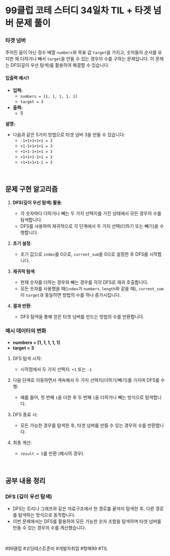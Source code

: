 # 99클럽 코테 스터디 34일차 TIL + 타겟 넘버 문제 풀이

### 타겟 넘버

주어진 음이 아닌 정수 배열 `numbers`와 목표 값 `target`을 가지고, 숫자들의 순서를 유지한 채 더하거나 빼서 `target`을 만들 수 있는 경우의 수를 구하는 문제입니다. 이 문제는 DFS(깊이 우선 탐색)를 활용하여 해결할 수 있습니다.

#### 입출력 예시1

- **입력:**
  - `numbers = [1, 1, 1, 1, 1]`
  - `target = 3`
- **출력:**
  - 5

**설명:**
- 다음과 같은 5가지 방법으로 타겟 넘버 3을 만들 수 있습니다:
  - `-1+1+1+1+1 = 3`
  - `+1-1+1+1+1 = 3`
  - `+1+1-1+1+1 = 3`
  - `+1+1+1-1+1 = 3`
  - `+1+1+1+1-1 = 3`

<br>

## 문제 구현 알고리즘

1. **DFS(깊이 우선 탐색) 활용**:
   - 각 숫자마다 더하거나 빼는 두 가지 선택지를 가진 상태에서 모든 경우의 수를 탐색합니다.
   - DFS를 사용하여 재귀적으로 각 단계에서 두 가지 선택(더하기 또는 빼기)을 수행합니다.

2. **초기 설정**:
   - 초기 값으로 `index`를 0으로, `current_sum`을 0으로 설정한 후 DFS를 시작합니다.

3. **재귀적 탐색**:
   - 현재 숫자를 더하는 경우와 빼는 경우를 각각 DFS로 재귀 호출합니다.
   - 모든 숫자를 사용했을 때(`index`가 `numbers.length`와 같을 때), `current_sum`이 `target`과 동일하면 방법의 수를 하나 증가시킵니다.

4. **결과 반환**:
   - DFS 탐색을 통해 얻은 타겟 넘버를 만드는 방법의 수를 반환합니다.

### 예시 데이터의 변화

- **numbers = [1, 1, 1, 1, 1]**
- **target = 3**

1. DFS 탐색 시작:
   - 시작점에서 두 가지 선택지: `+1` 또는 `-1`
   
2. 다음 단계로 이동하면서 계속해서 두 가지 선택지(더하기/빼기)를 가지며 DFS를 수행:
   - 예를 들어, 첫 번째 `1`을 더한 후 두 번째 `1`을 더하거나 빼는 방식으로 탐색합니다.
   
3. DFS 종료 시:
   - 모든 가능한 경우를 탐색한 후, 타겟 넘버를 만들 수 있는 경우의 수를 반환합니다.

4. 최종 계산:
   - `result = 5`를 반환 (예시의 경우).

<br>

## 공부 내용 정리

### DFS (깊이 우선 탐색)

- DFS는 트리나 그래프와 같은 자료구조에서 한 경로를 끝까지 탐색한 후, 다른 경로를 탐색하는 방식으로 동작합니다.
- 이번 문제에서는 DFS를 활용하여 모든 가능한 숫자 조합을 탐색하며 타겟 넘버를 만들 수 있는 경우의 수를 계산했습니다.

<br>

#99클럽 #코딩테스트준비 #개발자취업 #항해99 #TIL
